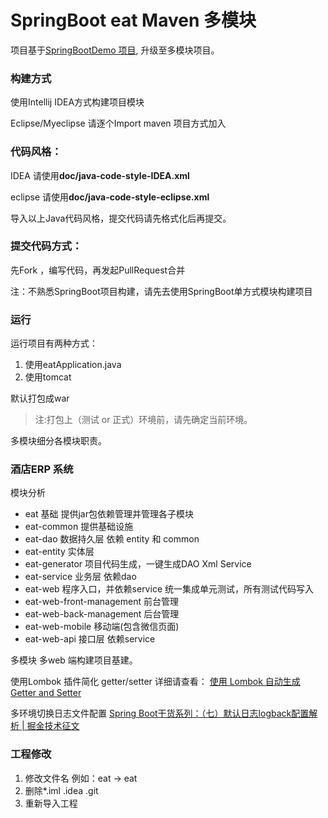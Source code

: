 # SpringBoot eat Maven 多模块

项目基于[SpringBootDemo 项目](http://git.duofee.com/zhangmz/SpringBootDemo), 升级至多模块项目。

### 构建方式
使用Intellij IDEA方式构建项目模块

Eclipse/Myeclipse 请逐个Import maven 项目方式加入

### 代码风格：

IDEA 请使用**doc/java-code-style-IDEA.xml**

eclipse 请使用**doc/java-code-style-eclipse.xml**

导入以上Java代码风格，提交代码请先格式化后再提交。

### 提交代码方式：

先Fork ，编写代码，再发起PullRequest合并

注：不熟悉SpringBoot项目构建，请先去使用SpringBoot单方式模块构建项目

### 运行
运行项目有两种方式：

1. 使用eatApplication.java
2. 使用tomcat

默认打包成war

> 注:打包上（测试 or 正式）环境前，请先确定当前环境。

多模块细分各模块职责。

### 酒店ERP 系统
模块分析
- eat  基础 提供jar包依赖管理并管理各子模块
- eat-common 提供基础设施
- eat-dao  数据持久层 依赖 entity 和 common
- eat-entity 实体层 
- eat-generator 项目代码生成，一键生成DAO Xml Service
- eat-service 业务层 依赖dao
- eat-web  程序入口，并依赖service 统一集成单元测试，所有测试代码写入
- eat-web-front-management 前台管理
- eat-web-back-management 后台管理
- eat-web-mobile 移动端(包含微信页面)
- eat-web-api 接口层 依赖service

多模块 多web 端构建项目基建。

使用Lombok 插件简化 getter/setter 详细请查看：
[使用 Lombok 自动生成 Getter and Setter](http://www.qtdebug.com/java-lombok/)

多环境切换日志文件配置
[Spring Boot干货系列：（七）默认日志logback配置解析 | 掘金技术征文](https://juejin.im/post/58f86981b123db0062363203)

### 工程修改
1. 修改文件名 例如：eat -> eat
2. 删除*.iml .idea .git
3. 重新导入工程 




